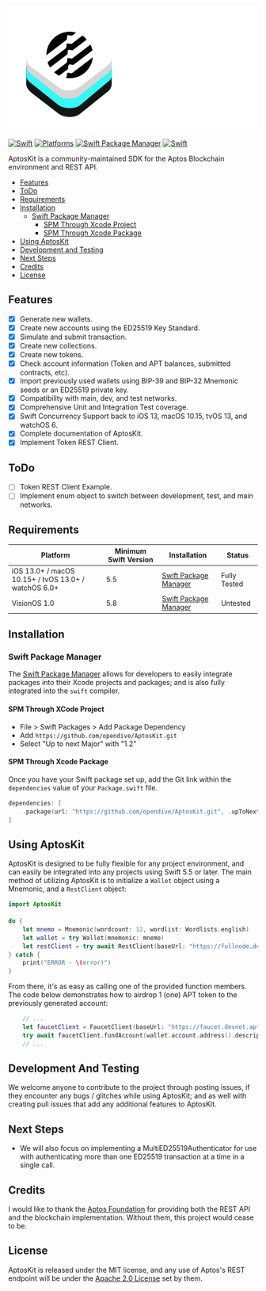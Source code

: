 ![AptosKit](./Resources/AptosKitBanner.png)

[![Swift](https://img.shields.io/badge/Swift-5.5_5.6_5.7-orange?style=flat-square)](https://img.shields.io/badge/Swift-5.5_5.6_5.7-Orange?style=flat-square)
[![Platforms](https://img.shields.io/badge/Platforms-macOS_iOS_tvOS_watchOS-green?style=flat-square)](https://img.shields.io/badge/Platforms-macOS_iOS_tvOS_watchOS-green?style=flat-square)
[![Swift Package Manager](https://img.shields.io/badge/Swift_Package_Manager-compatible-orange?style=flat-square)](https://img.shields.io/badge/Swift_Package_Manager-compatible-orange?style=flat-square)
[![Swift](https://github.com/OpenDive/AptosKit/actions/workflows/swift.yml/badge.svg)](https://github.com/OpenDive/AptosKit/actions/workflows/swift.yml)

AptosKit is a community-maintained SDK for the Aptos Blockchain environment and REST API.

- [Features](#features)
- [ToDo](#todo)
- [Requirements](#requirements)
- [Installation](#installation)
  - [Swift Package Manager](#swift-package-manager)
    - [SPM Through Xcode Project](#spm-through-xcode-project)
    - [SPM Through Xcode Package](#spm-through-xcode-package)
- [Using AptosKit](#using-aptoskit)
- [Development and Testing](#development-and-testing)
- [Next Steps](#next-steps)
- [Credits](#credits)
- [License](#license)

## Features

- [x] Generate new wallets.
- [x] Create new accounts using the ED25519 Key Standard.
- [x] Simulate and submit transaction.
- [x] Create new collections.
- [x] Create new tokens.
- [x] Check account information (Token and APT balances, submitted contracts, etc).
- [x] Import previously used wallets using BIP-39 and BIP-32 Mnemonic seeds or an ED25519 private key.
- [x] Compatibility with main, dev, and test networks.
- [x] Comprehensive Unit and Integration Test coverage.
- [x] Swift Concurrency Support back to iOS 13, macOS 10.15, tvOS 13, and watchOS 6.
- [x] Complete documentation of AptosKit.
- [x] Implement Token REST Client.

## ToDo

- [ ] Token REST Client Example.
- [ ] Implement enum object to switch between development, test, and main networks.

## Requirements

| Platform | Minimum Swift Version | Installation | Status |
| --- | --- | --- | --- |
| iOS 13.0+ / macOS 10.15+ / tvOS 13.0+ / watchOS 6.0+ | 5.5 | [Swift Package Manager](#swift-package-manager) | Fully Tested |
| VisionOS 1.0 | 5.8 | [Swift Package Manager](#swift-package-manager) | Untested |

## Installation

### Swift Package Manager

The [Swift Package Manager](https://swift.org/package-manager/) allows for developers to easily integrate packages into their Xcode projects and packages; and is also fully integrated into the `swift` compiler.

#### SPM Through XCode Project

* File > Swift Packages > Add Package Dependency
* Add `https://github.com/opendive/AptosKit.git`
* Select "Up to next Major" with "1.2"

#### SPM Through Xcode Package

Once you have your Swift package set up, add the Git link within the `dependencies` value of your `Package.swift` file.

```swift
dependencies: [
    .package(url: "https://github.com/opendive/AptosKit.git", .upToNextMajor(from: "1.2"))
]
```

## Using AptosKit

AptosKit is designed to be fully flexible for any project environment, and can easily be integrated into any projects using Swift 5.5 or later. The main method of utilizing AptosKit is to initialize a `Wallet` object using a Mnemonic, and a `RestClient` object:

```swift
import AptosKit

do {
    let mnemo = Mnemonic(wordcount: 12, wordlist: Wordlists.english)
    let wallet = try Wallet(mnemonic: mnemo)
    let restClient = try await RestClient(baseUrl: "https://fullnode.devnet.aptoslabs.com/v1")
} catch {
    print("ERROR - \(error)")
}
```

From there, it's as easy as calling one of the provided function members. The code below demonstrates how to airdrop 1 (one) APT token to the previously generated account:

```swift
    // ...
    let faucetClient = FaucetClient(baseUrl: "https://faucet.devnet.aptoslabs.com", restClient: restClient)
    try await faucetClient.fundAccount(wallet.account.address().description, 100_000_000)
    // ...
```

## Development And Testing

We welcome anyone to contribute to the project through posting issues, if they encounter any bugs / glitches while using AptosKit; and as well with creating pull issues that add any additional features to AptosKit.

## Next Steps

* We will also focus on implementing a MultiED25519Authenticator for use with authenticating more than one ED25519 transaction at a time in a single call.

## Credits

I would like to thank the [Aptos Foundation](https://aptosfoundation.org) for providing both the REST API and the blockchain implementation. Without them, this project would cease to be.

## License

AptosKit is released under the MIT license, and any use of Aptos's REST endpoint will be under the [Apache 2.0 License](https://www.apache.org/licenses/LICENSE-2.0.html) set by them.
